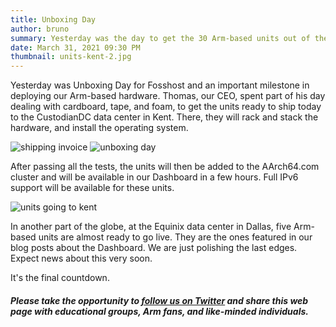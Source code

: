 ```yaml
---
title: Unboxing Day
author: bruno
summary: Yesterday was the day to get the 30 Arm-based units out of their packages and getting them ready for the data center
date: March 31, 2021 09:30 PM
thumbnail: units-kent-2.jpg
---
```


Yesterday was Unboxing Day for Fosshost and an important milestone in deploying our Arm-based hardware. Thomas, our CEO, spent part of his day dealing with cardboard, tape, and foam, to get the units ready to ship today to the CustodianDC data center in Kent. There, they will rack and stack the hardware, and install the operating system.

<img src="../thumbnails/30u-delivery.png" alt="shipping invoice">
<img src="../thumbnails/unboxing-day.jpg" alt="unboxing day">

After passing all the tests, the units will then be added to the AArch64.com cluster and will be available in our Dashboard in a few hours. Full IPv6 support will be available for these units.

<img src="../thumbnails/units-kent-1.jpg" alt="units going to kent">

In another part of the globe, at the Equinix data center in Dallas, five Arm-based units are almost ready to go live. They are the ones featured in our blog posts about the Dashboard. We are just polishing the last edges. Expect news about this very soon.

It's the final countdown.

##### Please take the opportunity to [follow us on Twitter](https://twitter.com/fosshostorg) and share this web page with educational groups, Arm fans, and like-minded individuals.
